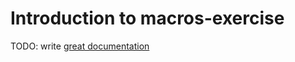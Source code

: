 # Introduction to macros-exercise

TODO: write [great documentation](http://jacobian.org/writing/what-to-write/)
